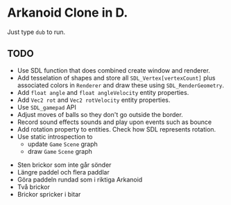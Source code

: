 # Arkanoid Clone in D.

Just type `dub` to run.

## TODO
- Use SDL function that does combined create window and renderer.
- Add tesselation of shapes and store all `SDL_Vertex[vertexCount]`
  plus associated colors in `Renderer` and draw these using
  `SDL_RenderGeometry`.
- Add `float angle` and `float angleVelocity` entity properties.
- Add `Vec2 rot` and `Vec2 rotVelocity` entity properties.
- Use `SDL_gamepad` API
- Adjust moves of balls so they don't go outside the border.
- Record sound effects sounds and play upon events such as bounce
- Add rotation property to entities. Check how SDL represents rotation.
- Use static introspection to
  - update `Game` `Scene` graph
  - draw `Game` `Scene` graph
+ Sten brickor som inte går sönder
+ Längre paddel och flera paddlar
+ Göra paddeln rundad som i riktiga Arkanoid
+ Två brickor
+ Brickor spricker i bitar

<!-- Local Variables: -->
<!-- gptel-model: grok-beta -->
<!-- gptel--backend-name: "xAI" -->
<!-- gptel--bounds: nil -->
<!-- End: -->
